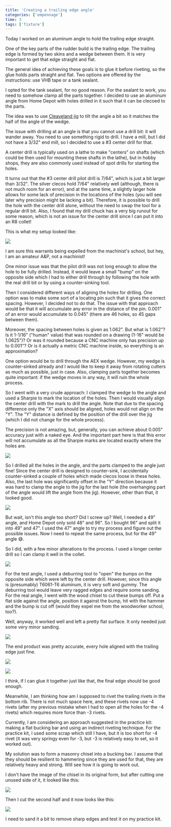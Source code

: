 ```yaml
---
title: 'Creating a trailing edge angle'
categories: ['empennage']
time: 3
tags: ['fixture']
---
```


Today I worked on an aluminum angle to hold the trailing edge straight.

<!-- more -->

One of the key parts of the rudder build is the trailing edge. The trailing edge is formed by two skins and a wedge between them. It is very important to get that edge straight and flat.

The general idea of achieving these goals is to glue it before riveting, so the glue holds parts straight and flat. Two options are offered by the instructions: use VHB tape or a tank sealant.

I opted for the tank sealant, for no good reason. For the sealant to work, you need to somehow clamp all the parts together. I decided to use an aluminum angle from Home Depot with holes drilled in it such that it can be clecoed to the parts.

The idea was to use [Cleaveland jig](https://www.cleavelandtool.com/products/countersink-jig-for-rv-trailing-edge-wedge) to tilt the angle a bit so it matches the half of the angle of the wedge.

The issue with drilling at an angle is that you cannot use a drill bit: it will wander away. You need to use something rigid to drill. I have a mill, but I did not have a 3/32" end mill, so I decided to use a #3 center drill for that.

A center drill is typically used on a lathe to make "centers" on shafts (which could be then used for mounting these shafts in the lathe), but in hobby shops, they are also commonly used instead of spot drills for starting the holes.

It turns out that the #3 center drill pilot drill is 7/64", which is just a bit larger than 3/32". The silver clecos hold 7/64" relatively well (although, there is not much room for an error), and at the same time, a slightly larger hole allows for some lack of precision in the locations of the holes (you will see later why precision might be lacking a bit). Therefore, it is possible to drill the hole with the center drill alone, without the need to swap the tool for a regular drill bit. Also, I found that my drill chuck has a very big runout for some reason, which is not an issue for the center drill since I can put it into an R8 collet! 

This is what my setup looked like:

![](0-drilling-the-angle.jpeg)

I am sure this warrants being expelled from the machinist's school, but hey, I am an amateur A&P, not a machinist!

One minor issue was that the pilot drill was not long enough to allow the hole to be fully drilled. Instead, it would leave a small "bump" on the opposite side which I had to either drill through by following the hole with the real drill bit or by using a counter-sinking tool.

Then I considered different ways of aligning the holes for drilling. One option was to make some sort of a locating pin such that it gives the correct spacing. However, I decided not to do that. The issue with that approach would be that it will accumulate any error in the distance of the pin. 0.001" of an error would accumulate to 0.045" (there are 46 holes, so 45 gaps between them).

Moreover, the spacing between holes is given as 1.062". But what is 1.062"? Is it 1-1/16" ("human" value) that was rounded on a drawing (1-16" would be 1.0625")? Or was it rounded because a CNC machine only has precision up to 0.001"? Or is it actually a metric CNC machine inside, so everything is an approximation?

One option would be to drill through the AEX wedge. However, my wedge is counter-sinked already and I would like to keep it away from rotating cutters as much as possible, just in case. Also, clamping parts together becomes quite important: if the wedge moves in any way, it will ruin the whole process.

So I went with a very crude approach: I clamped the wedge to the angle and used a Sharpie to mark the location of the holes. Then I would visually align the center drill with the mark to drill the angle. Note that due to the spacing difference only the "X" axis should be aligned, holes would not align on the "Y". The "Y" distance is defined by the position of the drill over the jig (which I did not change for the whole process).

The precision is not amazing, but, generally, you can achieve about 0.005" accuracy just with a naked eye. And the important part here is that this error will not accumulate as all the Sharpie marks are located exactly where the holes are.

![](1-aligning-the-holes.jpeg)

So I drilled all the holes in the angle, and the parts clamped to the angle just fine! Since the center drill is designed to counter-sink, I accidentally counter-sinked a couple of holes which made clecos loose in these holes. Also, the last hole was significantly offset in the "Y" direction because it was hard to clamp the angle to the jig for the last hole (the overhanging part of the angle would lift the angle from the jig). However, other than that, it looked good.

![](2-oh-no-angle-too-short.jpeg)

But wait, isn't this angle too short? Did I screw up? Well, I needed a 49" angle, and Home Depot only sold 48" and 96". So I bought 96" and split it into 49" and 47". I used the 47" angle to try my process and figure out the possible issues. Now I need to repeat the same process, but for the 49" angle 😅.

So I did, with a few minor alterations to the process. I used a longer center drill so I can clamp it well in the collet.

![](3-longer-center-drill.jpeg)

For the test angle, I used a deburring tool to "open" the bumps on the opposite side which were left by the center drill. However, since this angle is (presumably) T6061-T6 aluminum, it is very soft and gummy. The deburring tool would leave very ragged edges and require some sanding. For the real angle, I went with the wood chisel to cut these bumps off. Put a flat side against the angle, position it against the bump, hit with the hammer and the bump is cut off (would they expel me from the woodworker school, too?).

Well, anyway, it worked well and left a pretty flat surface. It only needed just some very minor sanding.

![](4-chiseling-bumps.jpeg)

The end product was pretty accurate, every hole aligned with the trailing edge just fine.

![](5-looks-flat.jpeg)

![](6-other-end-flat.jpeg)

I think, if I can glue it together just like that, the final edge should be good enough.

Meanwhile, I am thinking how am I supposed to rivet the trailing rivets in the bottom rib. There is not much space here, and these rivets now use -4 rivets (after my previous mistake when I had to open all the holes for the -4 rivets) which requires more force than -3 rivets.

Currently, I am considering an approach suggested in the practice kit: making a flat bucking bar and using an indirect riveting technique. For the practice kit, I used some scrap which still I have, but it is too short for -4 rivet (it was very springy even for -3, but -3 is relatively easy to set, so it worked out).

My solution was to form a masonry chisel into a bucking bar. I assume that they should be resilient to hammering since they are used for that, they are relatively heavy and strong. Will see how it is going to work out.  

I don't have the image of the chisel in its original form, but after cutting one unused side of it, it looked like this:

![](7-half-chisel.jpeg)

Then I cut the second half and it now looks like this:

![](8-trimmed-chisel.jpeg)

I need to sand it a bit to remove sharp edges and test it on my practice kit.